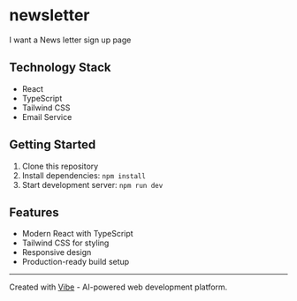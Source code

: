 # newsletter

I want a News letter sign up page

## Technology Stack

- React
- TypeScript
- Tailwind CSS
- Email Service

## Getting Started

1. Clone this repository
2. Install dependencies: `npm install`
3. Start development server: `npm run dev`

## Features

- Modern React with TypeScript
- Tailwind CSS for styling
- Responsive design
- Production-ready build setup



---

Created with [Vibe](https://vibe.dev) - AI-powered web development platform.
